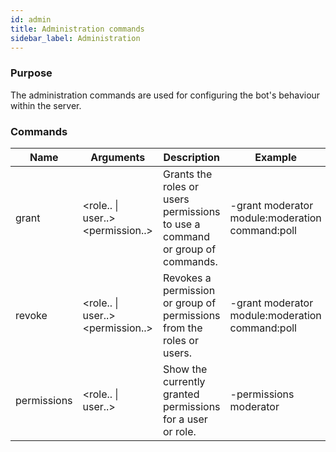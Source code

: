 ```yaml
---
id: admin
title: Administration commands
sidebar_label: Administration
---
```


### Purpose
The administration commands are used for configuring the bot's behaviour within the server.

### Commands

| Name         | Arguments                           | Description                                                                  | Example                                        |
|--------------|-------------------------------------|------------------------------------------------------------------------------|------------------------------------------------|
|grant         | <role.. \| user..\> <permission..\> | Grants the roles or users permissions to use a command or group of commands. | -grant moderator module:moderation command:poll|
|revoke        | <role.. \| user..\> <permission..\> | Revokes a permission or group of permissions from the roles or users.        | -grant moderator module:moderation command:poll|
|permissions   | <role.. \| user..\>                 | Show the currently granted permissions for a user or role.                   | -permissions moderator                         |